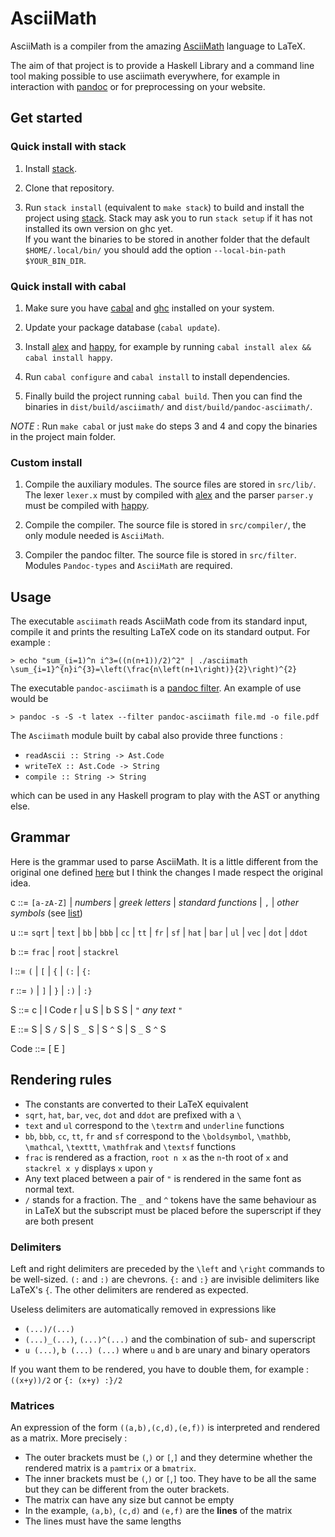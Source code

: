 # AsciiMath

AsciiMath is a compiler from the amazing [AsciiMath](http://asciimath.org/)
language to LaTeX.

The aim of that project is to provide a Haskell Library and a command line tool
making possible to use asciimath everywhere, for example in interaction with
[pandoc](http://pandoc.org/) or for preprocessing on your website.

## Get started

### Quick install with stack

1. Install
   [stack](http://docs.haskellstack.org/en/stable/install_and_upgrade.html).

2. Clone that repository.

3. Run `stack install` (equivalent to `make stack`) to build and install the
   project using [stack](docs.haskellstack.org/). Stack may ask you to run
   `stack setup` if it has not installed its own version on ghc yet.  
   If you want the binaries to be stored in another folder that the default
   `$HOME/.local/bin/` you should add the option
   `--local-bin-path $YOUR_BIN_DIR`.

### Quick install with cabal

1. Make sure you have [cabal](https://www.haskell.org/cabal/) and
   [ghc](https://www.haskell.org/ghc/) installed on your system.

2. Update your package database (`cabal update`).

3. Install [alex](https://www.haskell.org/alex/) and
   [happy](https://www.haskell.org/happy/), for example by running 
   `cabal install alex && cabal install happy`.

4. Run `cabal configure` and `cabal install` to install dependencies.

5. Finally build the project running `cabal build`. Then you can find the
   binaries in `dist/build/asciimath/` and `dist/build/pandoc-asciimath/`.

_NOTE_ : Run `make cabal` or just `make` do steps 3 and 4 and copy the binaries
in the project main folder.

### Custom install 

1. Compile the auxiliary modules. The source files are stored in `src/lib/`.
   The lexer `lexer.x` must by compiled with
   [alex](https://www.haskell.org/alex/) and the parser `parser.y` must be
   compiled with [happy](https://www.haskell.org/happy/).

2. Compile the compiler. The source file is stored in `src/compiler/`, the only
   module needed is `AsciiMath`.

3. Compiler the pandoc filter. The source file is stored in `src/filter`.
   Modules `Pandoc-types` and `AsciiMath` are required.

## Usage

The executable `asciimath` reads AsciiMath code from its standard input, compile
it and prints the resulting LaTeX code on its standard output. For example :

    > echo "sum_(i=1)^n i^3=((n(n+1))/2)^2" | ./asciimath
    \sum_{i=1}^{n}i^{3}=\left(\frac{n\left(n+1\right)}{2}\right)^{2}

The executable `pandoc-asciimath` is a [pandoc
filter](http://pandoc.org/scripting.html). An example of use would be

    > pandoc -s -S -t latex --filter pandoc-asciimath file.md -o file.pdf

The `Asciimath` module built by cabal also provide three functions :
* `readAscii :: String -> Ast.Code`
* `writeTeX :: Ast.Code -> String`
* `compile :: String -> String`

which can be used in any Haskell program to play with the AST or anything else.

## Grammar

Here is the grammar used to parse AsciiMath. It is a little different from the
original one defined [here](http://asciimath.org/#grammar) but I think the
changes I made respect the original idea.


c ::= `[a-zA-Z]` | _numbers_ | _greek letters_ | _standard functions_ | `,` |
_other symbols_ (see [list](http://asciimath.org/#syntax))

u ::= `sqrt` | `text` | `bb` | `bbb` | `cc` | `tt` | `fr` | `sf`
| `hat` | `bar` | `ul` | `vec` | `dot` | `ddot`

b ::= `frac` | `root` | `stackrel`

l ::= `(` | `[` | `{` | `(:` | `{:`

r ::= `)` | `]` | `}` | `:)` | `:}`

S ::= c | l Code r | u S | b S S | `"` _any text_ `"`

E ::= S | S `/` S | S `_` S | S `^` S | S `_` S `^` S

Code ::= [ E ]


## Rendering rules

* The constants are converted to their LaTeX equivalent
* `sqrt`, `hat`, `bar`, `vec`, `dot` and `ddot` are prefixed with a `\`
* `text` and `ul` correspond to the `\textrm` and `underline` functions
* `bb`, `bbb`, `cc`, `tt`, `fr` and `sf` correspond to the `\boldsymbol`,
  `\mathbb`, `\mathcal`, `\texttt`, `\mathfrak` and `\textsf` functions
* `frac` is rendered as a fraction, `root n x` as the `n`-th root of `x` and
  `stackrel x y` displays `x` upon `y`
* Any text placed between a pair of `"` is rendered in the same font as normal
  text.
* `/` stands for a fraction. The `_` and `^` tokens have the same behaviour as
  in LaTeX but the subscript must be placed before the superscript if they are
  both present

### Delimiters

Left and right delimiters are preceded by the `\left` and `\right` commands to
be well-sized. `(:` and `:)` are chevrons. `{:` and `:}` are invisible
delimiters like LaTeX's `{`. The other delimiters are rendered as expected.

Useless delimiters are automatically removed in expressions like
* `(...)/(...)`
* `(...)_(...)`, `(...)^(...)` and the combination of sub- and superscript
* `u (...)`, `b (...) (...)` where `u` and `b` are unary and binary operators

If you want them to be rendered, you have to double them, for example :
`((x+y))/2` or `{: (x+y) :}/2`

### Matrices

An expression of the form `((a,b),(c,d),(e,f))` is interpreted and rendered as a
matrix. More precisely :
* The outer brackets must be `(`,`)` or `[`,`]` and they determine whether the
  rendered matrix is a `pamtrix` or a `bmatrix`.
* The inner brackets must be `(`,`)` or `[`,`]` too. They have to be all the
  same but they can be different from the outer brackets.
* The matrix can have any size but cannot be empty
* In the example, `(a,b)`, `(c,d)` and `(e,f)` are the **lines** of the matrix
* The lines must have the same lengths

